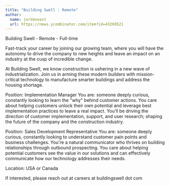 ```yaml
---
title: "Building Swell : Remote"
author:
  name: jordaneast
  url: https://news.ycombinator.com/item?id=43269521
---
```

Building Swell - Remote - Full-time

Fast-track your career by joining our growing team, where you will have the autonomy to drive the company to new heights and leave an impact on an industry at the cusp of incredible change.

At Building Swell, we know construction is ushering in a new wave of industrialization. Join us in arming these modern builders with mission-critical technology to manufacture smarter buildings and address the housing shortage.

Position: Implementation Manager
You are: someone deeply curious, constantly looking to learn the &quot;why&quot; behind customer actions. You care about helping customers unlock their own potential and leverage best implementation practices to leave a real impact. You’ll be driving the direction of customer implementation, support, and user research; shaping the future of the company and the construction industry.

Position: Sales Development Representative
You are: someone deeply curious, constantly looking to understand customer pain points and business challenges. You&#x27;re a natural communicator who thrives on building relationships through outbound prospecting. You care about helping potential customers see the value in our solutions and can effectively communicate how our technology addresses their needs.

Location: USA or Canada

If interested, please reach out at careers at buildingswell dot com
<JobApplication />

